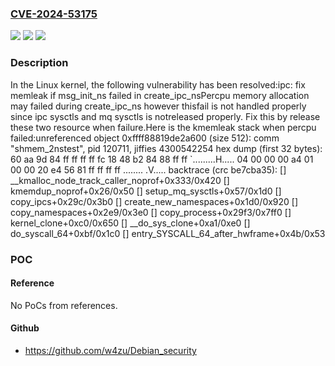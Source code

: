 ### [CVE-2024-53175](https://cve.mitre.org/cgi-bin/cvename.cgi?name=CVE-2024-53175)
![](https://img.shields.io/static/v1?label=Product&message=Linux&color=blue)
![](https://img.shields.io/static/v1?label=Version&message=72d1e611082eda18689106a0c192f2827072713c%3C%203d230cfd4b9b0558c7b2039ba1def2ce6b6cd158%20&color=brighgreen)
![](https://img.shields.io/static/v1?label=Vulnerability&message=n%2Fa&color=brighgreen)

### Description

In the Linux kernel, the following vulnerability has been resolved:ipc: fix memleak if msg_init_ns failed in create_ipc_nsPercpu memory allocation may failed during create_ipc_ns however thisfail is not handled properly since ipc sysctls and mq sysctls is notreleased properly. Fix this by release these two resource when failure.Here is the kmemleak stack when percpu failed:unreferenced object 0xffff88819de2a600 (size 512):  comm "shmem_2nstest", pid 120711, jiffies 4300542254  hex dump (first 32 bytes):    60 aa 9d 84 ff ff ff ff fc 18 48 b2 84 88 ff ff  `.........H.....    04 00 00 00 a4 01 00 00 20 e4 56 81 ff ff ff ff  ........ .V.....  backtrace (crc be7cba35):    [<ffffffff81b43f83>] __kmalloc_node_track_caller_noprof+0x333/0x420    [<ffffffff81a52e56>] kmemdup_noprof+0x26/0x50    [<ffffffff821b2f37>] setup_mq_sysctls+0x57/0x1d0    [<ffffffff821b29cc>] copy_ipcs+0x29c/0x3b0    [<ffffffff815d6a10>] create_new_namespaces+0x1d0/0x920    [<ffffffff815d7449>] copy_namespaces+0x2e9/0x3e0    [<ffffffff815458f3>] copy_process+0x29f3/0x7ff0    [<ffffffff8154b080>] kernel_clone+0xc0/0x650    [<ffffffff8154b6b1>] __do_sys_clone+0xa1/0xe0    [<ffffffff843df8ff>] do_syscall_64+0xbf/0x1c0    [<ffffffff846000b0>] entry_SYSCALL_64_after_hwframe+0x4b/0x53

### POC

#### Reference
No PoCs from references.

#### Github
- https://github.com/w4zu/Debian_security

